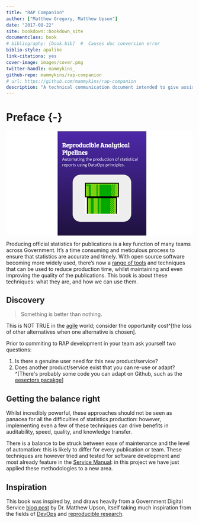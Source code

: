```yaml
--- 
title: "RAP Companion"
author: ["Matthew Gregory, Matthew Upson"]
date: "2017-08-22"
site: bookdown::bookdown_site
documentclass: book
# bibliography: [book.bib]  #  Causes doc conversion error
biblio-style: apalike
link-citations: yes
cover-image: images/cover.png
twitter-handle: mammykins_
github-repo: mammykins/rap-companion
# url: https://github.com/mammykins/rap-companion
description: "A technical communication document intended to give assistance to people developing a Reproducible Analytical Pipeline using DataOps."
---
```


# Preface {-}

<a href="https://commons.wikimedia.org/wiki/File:Warp_pipe_edited.PNG" target="_blank"><img src="images/cover.png" style="display: block; margin: auto;" /></a>

Producing official statistics for publications is a key function of many teams across Government. It’s a time consuming and meticulous process to ensure that statistics are accurate and timely. With open source software becoming more widely used, there’s now a [range of tools](https://www.gov.uk/service-manual/technology/choosing-technology-an-introduction) and techniques that can be used to reduce production time, whilst maintaining and even improving the quality of the publications. This book is about these techniques: what they are, and how we can use them.  

## Discovery

> Something is better than nothing. 

This is NOT TRUE in the [agile](https://en.wikipedia.org/wiki/Agile_software_development) world; consider the opportunity cost^[the loss of other alternatives when one alternative is chosen].  

Prior to commiting to RAP development in your team ask yourself two questions:  

1. Is there a genuine user need for this new product/service?
2. Does another product/service exist that you can re-use or adapt?^[There's probably some code you can adapt on Github, such as the [eesectors pacakge](https://github.com/ukgovdatascience/eesectors)]

## Getting the balance right

Whilst incredibly powerful, these approaches should not be seen as panacea for all the difficulties of statistics production: however, implementing even a few of these techniques can drive benefits in auditability, speed, quality, and knowledge transfer.

There is a balance to be struck between ease of maintenance and the level of automation: this is likely to differ for every publication or team. These techniques are however tried and tested for software development and most already feature in the [Service Manual](https://www.gov.uk/service-manual/technology): in this project we have just applied these methodologies to a new area.

## Inspiration

This book was inspired by, and draws heavily from a Government Digital Service [blog post](https://gdsdata.blog.gov.uk/2017/03/27/reproducible-analytical-pipeline/) by Dr. Matthew Upson, itself taking much inspiration from the fields of [DevOps](https://en.wikipedia.org/wiki/DevOps) and [reproducible research](https://simplystatistics.org/2014/06/06/the-real-reason-reproducible-research-is-important/).
